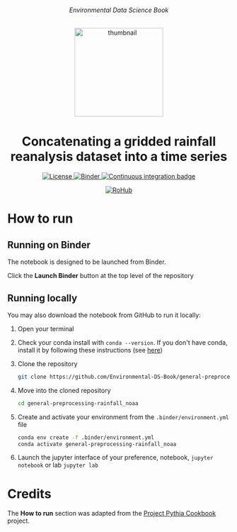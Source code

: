 <div align="center">
    <h6>Environmental Data Science Book</h6>
</div>

<p align="center">
<img src="https://github.com/alan-turing-institute/environmental-ds-book/blob/master/book/figures/logo/logo.png?raw=True" alt="thumbnail" width="200"/>
</p>

<div align="center">
    <h1>Concatenating a gridded rainfall reanalysis dataset into a time series</h1>
</div>

<p align="center">
    <a href="https://github.com/Environmental-DS-Book/general-preprocessing-rainfall_noaa/blob/main/LICENSE">
        <img alt="License" src="https://img.shields.io/badge/License-MIT-yellow.svg">
    </a>
    <a href="https://mybinder.org/v2/gh/Environmental-DS-Book/general-preprocessing-rainfall_noaa/main?labpath=general-preprocessing-rainfall_noaa.ipynb">
        <img alt="Binder" src="https://mybinder.org/badge_logo.svg">
    </a>
    <a href="https://github.com/Environmental-DS-Book/general-preprocessing-rainfall_noaa/actions/workflows/publish.yml/badge.svg">
        <img alt="Continuous integration badge" src="https://github.com/Environmental-DS-Book/general-preprocessing-rainfall_noaa/actions/workflows/publish.yml/badge.svg">
    </a>
    <br/>
</p>

<p align="center">
    <a href="https://w3id.org/ro-id/ea34568e-d86e-4720-be2f-3f826f66a26c">
        <img alt="RoHub" src="https://img.shields.io/badge/RoHub-FAIR_Executable_Research_Object-2ea44f?logo=Open+Access&logoColor=blue">
    </a>
</p>

# How to run

## Running on Binder
The notebook is designed to be launched from Binder. 

Click the **Launch Binder** button at the top level of the repository

## Running locally
You may also download the notebook from GitHub to run it locally:
1. Open your terminal

2. Check your conda install with `conda --version`. If you don't have conda, install it by following these instructions (see [here](https://docs.conda.io/en/latest/miniconda.html))

3. Clone the repository
    ```bash
    git clone https://github.com/Environmental-DS-Book/general-preprocessing-rainfall_noaa.git
    ```

4. Move into the cloned repository
    ```bash
    cd general-preprocessing-rainfall_noaa
    ```

5. Create and activate your environment from the `.binder/environment.yml` file
    ```bash
    conda env create -f .binder/environment.yml
    conda activate general-preprocessing-rainfall_noaa
    ```  

6. Launch the jupyter interface of your preference, notebook, `jupyter notebook` or lab `jupyter lab`

# Credits
The **How to run** section was adapted from the [Project Pythia Cookbook](https://cookbooks.projectpythia.org/) project.

